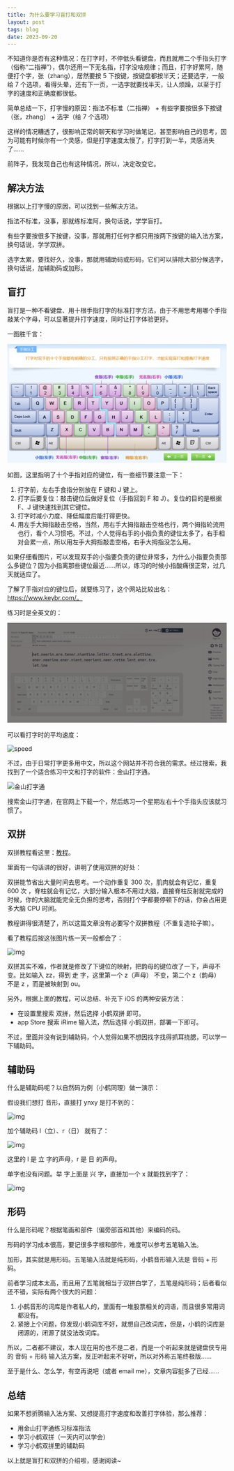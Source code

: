 ```yaml
---
title: 为什么要学习盲打和双拼
layout: post
tags: blog
date: 2023-09-20
---
```

不知道你是否有这种情况：在打字时，不停低头看键盘，而且就用二个手指头打字（俗称“二指禅”），偶尔还用一下无名指，打字没啥规律；而且，打字好累阿，随便打个字，张（zhang），居然要按 5 下按键，按键盘都按半天；还要选字，一般给 7 个选项，看得头晕，还有下一页，一选字就要找半天，让人烦躁，以至于打字的速度和正确度都很低。

简单总结一下，打字慢的原因：指法不标准（二指禅） + 有些字要按很多下按键（张，zhang） + 选字（给 7 个选项）

这样的情况糟透了，很影响正常的聊天和学习时做笔记，甚至影响自己的思考，因为可能有时候你有一个灵感，但是打字速度太慢了，打字打到一半，灵感消失了......

前阵子，我发现自己也有这种情况，所以，决定改变它。

## 解决方法

根据以上打字慢的原因，可以找到一些解决方法。

指法不标准，没事，那就练标准阿，换句话说，学学盲打。

有些字要按很多下按键，没事，那就用打任何字都只用按两下按键的输入法方案，换句话说，学学双拼。

选字太累，要找好久，没事，那就用辅助码或形码，它们可以排除大部分候选字，换句话说，加辅助码或加形。

## 盲打

盲打是一种不看键盘、用十根手指打字的标准打字方法，由于不用思考用哪个手指敲某个字母，可以显著提升打字速度，同时让打字体验更好。

一图胜千言：

![1](https://raw.githubusercontent.com/Zest-Zhang/blog-img/master/uTools_1673883517763.png)

如图，这里指明了十个手指对应的键位，有一些细节要注意一下：

1. 打字前，左右手食指分别放在 F 键和 J 键上。
2. 打字后要复位：敲击键位后做好复位（手指回到 F 和 J）。复位的目的是根据 F、J 键快速找到其它键位。
3. 打字时减小力度、降低幅度后能打得更快。
4. 用左手大拇指敲击空格，当然，用右手大拇指敲击空格也行，两个拇指轮流用也行，看个人习惯吧。不过，个人觉得右手的小指负责的键位太多了，右手相对会累一点，所以用左手大拇指敲击空格，右手大拇指没怎么用。

如果仔细看图片，可以发现双手的小指要负责的键位非常多，为什么小指要负责那么多键位？因为小指离那些键位最近......所以，练习的时候小指酸痛很正常，过几天就适应了。

了解了手指对应的键位后，就要练习了，这个网站比较出名：https://www.keybr.com/。

练习时是全英文的：

![1](https://raw.githubusercontent.com/Zest-Zhang/blog-img/master/1695207187073.png)

可以看打字时的平均速度：

![speed](https://img-blog.csdnimg.cn/58495c966af44ccea8d0c19ca9a99d8d.png?x-oss-process=image/watermark,type_d3F5LXplbmhlaQ,shadow_50,text_Q1NETiBA5oKf5Yid5aKD,size_20,color_FFFFFF,t_70,g_se,x_16)

不过，由于日常打字更多用中文，所以这个网站并不符合我的需求。经过搜索，我找到了一个适合练习中文和打字的软件：金山打字通。

![金山打字通](https://dynamic-image.yesky.com/1200x-/uploadImages/2021/282/02/V7341K33YX3T.png)

搜索金山打字通，在官网上下载一个，然后练习一个星期左右十个手指头应该就习惯了。

## 双拼

双拼教程看这里：[教程](https://www.zhihu.com/question/383416202)。

里面有一句话讲的很好，讲明了使用双拼的好处：

双拼能节省出大量时间去思考。一个动作重复 300 次，肌肉就会有记忆，重复 600 次 ，脊柱就会有记忆，大部分输入根本不用过大脑，直接脊柱反射就完成的时候，你的大脑就能完全无负担的思考，否则打个字都要停顿下的话，你会占用更多大脑 CPU 时间。

教程讲得很清楚了，所以这篇文章没有必要写个双拼教程（不重复造轮子嘛）。

看了教程后按这张图片练一天一般都会了：

![img](https://picx.zhimg.com/80/v2-92168c5c3c42a0abef0fcbde2b06cf6d_1440w.webp?source=1940ef5c)

双拼其实不难，作者就是修改了下键位的映射，把韵母的键位改了一下，声母不变。比如输入 zz，得到 走 字，这里第一个 z（声母） 不变，第二个 z（韵母） 不是 z ，而是被映射到 ou。

另外，根据上面的教程，可以总结、补充下 iOS 的两种安装方法：

* 在设置里搜索 双拼，然后选择 小鹤双拼 即可。
* app Store 搜索 iRime 输入法，然后选择 小鹤双拼，部署一下即可。

不过，里面并没有说到辅助码，个人觉得如果不想因找字找得抓耳挠腮，可以学一下辅助码。

## 辅助码

什么是辅助码呢？以自然码为例（小鹤同理）做一演示：

假设我们想打 音形，直接打 ynxy 是打不到的：

![img](https://pica.zhimg.com/80/v2-beec6a19fa5e0411bb249244e496e22e_1440w.webp?source=1940ef5c)

加个辅助码 l（立）、r（日） 就有了：

![img](https://pic1.zhimg.com/80/v2-4b7537c30fbcafd4fd34064507c8890e_1440w.webp?source=1940ef5c)

这里的 l 是 立 字的声母，r 是 日 的声母。

单字也没有问题。举 字上面是 兴 字，直接加一个 x 就能找到字了：

![img](https://pic1.zhimg.com/80/v2-9608d3595073b72ab33c4733a5a6aae0_1440w.webp?source=1940ef5c)

## 形码

什么是形码呢？根据笔画和部件（偏旁部首和其他）来编码的码。

形码的学习成本很高，要记很多字根和部件，难度可以参考五笔输入法。

加形，其实就是用形码。五笔输入法就是纯形码，小鹤音形输入法是 音码 + 形码。

前者学习成本太高，而且用了五笔就相当于双拼白学了，五笔是纯形码；后者看似还不错，实际有两个很大的问题：

1. 小鹤音形的词库是作者私人的，里面有一堆股票相关的词语，而且很多常用词都没有。
2. 紧接上个问题，你发现小鹤词库不好，就想自己改词库，但是，小鹤的词库是闭源的，闭源了就没法改词库。

所以，二者都不建议，本人现在用的也不是二者，而是一个听起来就是键盘侠专用的 音码 + 形码 输入法方案，反正听起来不好听，所以对外称五笔终极版......

至于是什么、怎么学，有空再说吧（或者 email me），文章内容挺多了已经......

## 总结

如果不想折腾输入法方案、又想提高打字速度和改善打字体验，那么推荐：

* 用金山打字通练习标准指法
* 学习小鹤双拼（一天内可以学会）
* 学习小鹤双拼里的辅助码



以上就是盲打和双拼的介绍啦，感谢阅读~